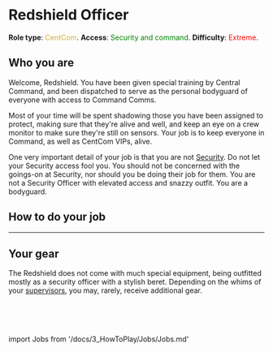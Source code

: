# Redshield Officer
**Role type**: <font color= "#D4AF37">CentCom</font>. **Access**: <font color="green">Security and command</font>. **Difficulty**: <font color="Red">Extreme</font>.




## Who you are

Welcome, Redshield. You have been given special training by Central Command, and been dispatched to serve as the personal bodyguard of everyone with access to Command Comms.


Most of your time will be spent shadowing those you have been assigned to protect, making sure that they're alive and well, and keep an eye on a crew monitor to make sure they're still on sensors. Your job is to keep everyone in Command, as well as CentCom VIPs, alive.


One very important detail of your job is that you are not [Security](Security-Officer.md). Do not let your Security access fool you. You should not be concerned with the goings-on at Security, nor should you be doing their job for them. You are not a Security Officer with elevated access and snazzy outfit. You are a bodyguard.



## How to do your job

---

## Your gear

The Redshield does not come with much special equipment, being outfitted mostly as a security officer with a stylish beret. Depending on the whims of your [supervisors](Admin.md), you may, rarely, receive additional gear.

  <br/>
<br/>
<br/>

import Jobs from '/docs/3_HowToPlay/Jobs/Jobs.md'

<Jobs />

